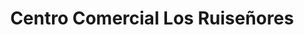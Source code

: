 ---
title: "Centro Comercial Los Ruiseñores"
url: /caracas/centro-comercial-los-ruisenores/
shop: centro comercial
---